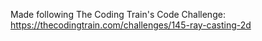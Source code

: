 Made following The Coding Train's Code Challenge: https://thecodingtrain.com/challenges/145-ray-casting-2d
